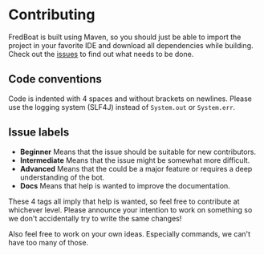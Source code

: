 # Contributing
FredBoat is built using Maven, so you should just be able to import the project in your favorite IDE and download all dependencies while building. Check out the [issues](https://github.com/Frederikam/FredBoat/issues) to find out what needs to be done.

## Code conventions
Code is indented with 4 spaces and without brackets on newlines. Please use the logging system (SLF4J) instead of `System.out` or `System.err`.

## Issue labels
* **Beginner** Means that the issue should be suitable for new contributors.
* **Intermediate** Means that the issue might be somewhat more difficult.
* **Advanced** Means that the could be a major feature or requires a deep understanding of the bot.
* **Docs** Means that help is wanted to improve the documentation.

These 4 tags all imply that help is wanted, so feel free to contribute at whichever level. Please announce your intention to work on something so we don't accidentally try to write the same changes!

Also feel free to work on your own ideas. Especially commands, we can't have too many of those.
